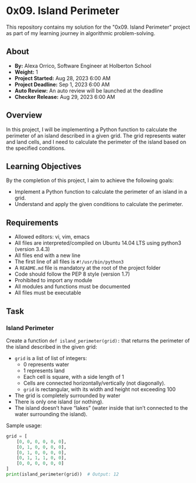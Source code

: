 # 0x09. Island Perimeter

This repository contains my solution for the "0x09. Island Perimeter" project as part of my learning journey in algorithmic problem-solving.

## About

- **By:** Alexa Orrico, Software Engineer at Holberton School
- **Weight:** 1
- **Project Started:** Aug 28, 2023 6:00 AM
- **Project Deadline:** Sep 1, 2023 6:00 AM
- **Auto Review:** An auto review will be launched at the deadline
- **Checker Release:** Aug 29, 2023 6:00 AM

## Overview

In this project, I will be implementing a Python function to calculate the perimeter of an island described in a given grid. The grid represents water and land cells, and I need to calculate the perimeter of the island based on the specified conditions.

## Learning Objectives

By the completion of this project, I aim to achieve the following goals:

- Implement a Python function to calculate the perimeter of an island in a grid.
- Understand and apply the given conditions to calculate the perimeter.

## Requirements

- Allowed editors: vi, vim, emacs
- All files are interpreted/compiled on Ubuntu 14.04 LTS using python3 (version 3.4.3)
- All files end with a new line
- The first line of all files is `#!/usr/bin/python3`
- A `README.md` file is mandatory at the root of the project folder
- Code should follow the PEP 8 style (version 1.7)
- Prohibited to import any module
- All modules and functions must be documented
- All files must be executable

## Task

### Island Perimeter

Create a function `def island_perimeter(grid):` that returns the perimeter of the island described in the given grid:

- `grid` is a list of list of integers:
    - 0 represents water
    - 1 represents land
    - Each cell is square, with a side length of 1
    - Cells are connected horizontally/vertically (not diagonally).
    - `grid` is rectangular, with its width and height not exceeding 100
- The grid is completely surrounded by water
- There is only one island (or nothing).
- The island doesn’t have “lakes” (water inside that isn’t connected to the water surrounding the island).

Sample usage:
```python
grid = [
    [0, 0, 0, 0, 0, 0],
    [0, 1, 0, 0, 0, 0],
    [0, 1, 0, 0, 0, 0],
    [0, 1, 1, 1, 0, 0],
    [0, 0, 0, 0, 0, 0]
]
print(island_perimeter(grid))  # Output: 12

